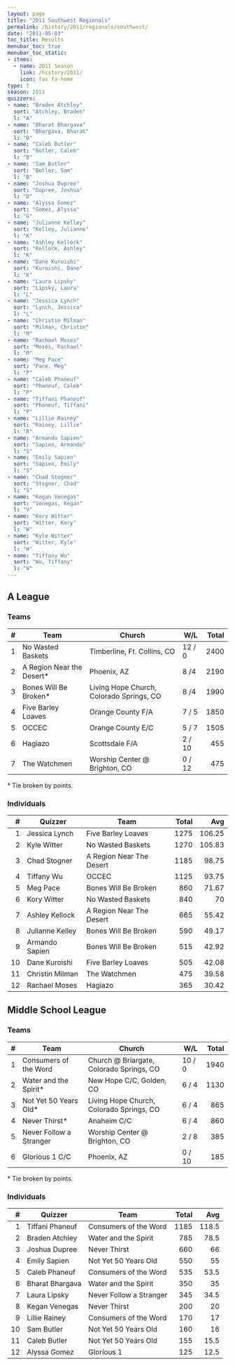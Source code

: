 ```yaml
---
layout: page
title: "2011 Southwest Regionals"
permalink: /history/2011/regionals/southwest/
date: "2011-05-03"
toc_title: Results
menubar_toc: true
menubar_toc_static:
- items:
  - name: 2011 Season
    link: /history/2011/
    icon: fas fa-home
type: t
season: 2011
quizzers:
- name: "Braden Atchley"
  sort: "Atchley, Braden"
  l: "A"
- name: "Bharat Bhargava"
  sort: "Bhargava, Bharat"
  l: "B"
- name: "Caleb Butler"
  sort: "Butler, Caleb"
  l: "B"
- name: "Sam Butler"
  sort: "Butler, Sam"
  l: "B"
- name: "Joshua Dupree"
  sort: "Dupree, Joshua"
  l: "D"
- name: "Alyssa Gomez"
  sort: "Gomez, Alyssa"
  l: "G"
- name: "Julianne Kelley"
  sort: "Kelley, Julianne"
  l: "K"
- name: "Ashley Kellock"
  sort: "Kellock, Ashley"
  l: "K"
- name: "Dane Kuroishi"
  sort: "Kuroishi, Dane"
  l: "K"
- name: "Laura Lipsky"
  sort: "Lipsky, Laura"
  l: "L"
- name: "Jessica Lynch"
  sort: "Lynch, Jessica"
  l: "L"
- name: "Christin Milman"
  sort: "Milman, Christin"
  l: "M"
- name: "Rachael Moses"
  sort: "Moses, Rachael"
  l: "M"
- name: "Meg Pace"
  sort: "Pace, Meg"
  l: "P"
- name: "Caleb Phaneuf"
  sort: "Phaneuf, Caleb"
  l: "P"
- name: "Tiffani Phaneuf"
  sort: "Phaneuf, Tiffani"
  l: "P"
- name: "Lillie Rainey"
  sort: "Rainey, Lillie"
  l: "R"
- name: "Armando Sapien"
  sort: "Sapien, Armando"
  l: "S"
- name: "Emily Sapien"
  sort: "Sapien, Emily"
  l: "S"
- name: "Chad Stogner"
  sort: "Stogner, Chad"
  l: "S"
- name: "Kegan Venegas"
  sort: "Venegas, Kegan"
  l: "V"
- name: "Kory Witter"
  sort: "Witter, Kory"
  l: "W"
- name: "Kyle Witter"
  sort: "Witter, Kyle"
  l: "W"
- name: "Tiffany Wu"
  sort: "Wu, Tiffany"
  l: "W"
---
```


## A League

### Teams

|    # | Team                      | Church                                   | W/L    | Total |
| ---: | ------------------------- | ---------------------------------------- | ------ | ----: |
|    1 | No Wasted Baskets         | Timberline, Ft. Collins, CO              | 12 / 0 |  2400 |
|    2 | A Region Near the Desert* | Phoenix, AZ                              | 8 /4   |  2190 |
|    3 | Bones Will Be Broken*     | Living Hope Church, Colorado Springs, CO | 8 /4   |  1990 |
|    4 | Five Barley Loaves        | Orange County F/A                        | 7 / 5  |  1850 |
|    5 | OCCEC                     | Orange County E/C                        | 5 / 7  |  1505 |
|    6 | Hagiazo                   | Scottsdale F/A                           | 2 / 10 |   455 |
|    7 | The Watchmen              | Worship Center @ Brighton, CO            | 0 / 12 |   475 |

\* Tie broken by points.

### Individuals

|    # | Quizzer         | Team                     | Total |    Avg |
| ---: | --------------- | ------------------------ | ----: | -----: |
|    1 | Jessica Lynch   | Five Barley Loaves       |  1275 | 106.25 |
|    2 | Kyle Witter     | No Wasted Baskets        |  1270 | 105.83 |
|    3 | Chad Stogner    | A Region Near The Desert |  1185 |  98.75 |
|    4 | Tiffany Wu      | OCCEC                    |  1125 |  93.75 |
|    5 | Meg Pace        | Bones Will Be Broken     |   860 |  71.67 |
|    6 | Kory Witter     | No Wasted Baskets        |   840 |     70 |
|    7 | Ashley Kellock  | A Region Near The Desert |   665 |  55.42 |
|    8 | Julianne Kelley | Bones Will Be Broken     |   590 |  49.17 |
|    9 | Armando Sapien  | Bones Will Be Broken     |   515 |  42.92 |
|   10 | Dane Kuroishi   | Five Barley Loaves       |   505 |  42.08 |
|   11 | Christin Milman | The Watchmen             |   475 |  39.58 |
|   12 | Rachael Moses   | Hagiazo                  |   365 |  30.42 |

## Middle School League

### Teams

|    # | Team                    | Church                                   | W/L    | Total |
| ---: | ----------------------- | ---------------------------------------- | ------ | ----: |
|    1 | Consumers of the Word   | Church @ Briargate, Colorado Springs, CO | 10 / 0 |  1940 |
|    2 | Water and the Spirit*   | New Hope C/C, Golden, CO                 | 6 / 4  |  1130 |
|    3 | Not Yet 50 Years Old*   | Living Hope Church, Colorado Springs, CO | 6 / 4  |   865 |
|    4 | Never Thirst*           | Anaheim C/C                              | 6 / 4  |   860 |
|    5 | Never Follow a Stranger | Worship Center @ Brighton, CO            | 2 / 8  |   385 |
|    6 | Glorious 1 C/C          | Phoenix, AZ                              | 0 / 10 |   185 |

\* Tie broken by points.

### Individuals

|    # | Quizzer         | Team                    | Total |   Avg |
| ---: | --------------- | ----------------------- | ----: | ----: |
|    1 | Tiffani Phaneuf | Consumers of the Word   |  1185 | 118.5 |
|    2 | Braden Atchley  | Water and the Spirit    |   785 |  78.5 |
|    3 | Joshua Dupree   | Never Thirst            |   660 |    66 |
|    4 | Emily Sapien    | Not Yet 50 Years Old    |   550 |    55 |
|    5 | Caleb Phaneuf   | Consumers of the Word   |   535 |  53.5 |
|    6 | Bharat Bhargava | Water and the Spirit    |   350 |    35 |
|    7 | Laura Lipsky    | Never Follow a Stranger |   345 |  34.5 |
|    8 | Kegan Venegas   | Never Thirst            |   200 |    20 |
|    9 | Lillie Rainey   | Consumers of the Word   |   170 |    17 |
|   10 | Sam Butler      | Not Yet 50 Years Old    |   160 |    16 |
|   11 | Caleb Butler    | Not Yet 50 Years Old    |   155 |  15.5 |
|   12 | Alyssa Gomez    | Glorious 1              |   125 |  12.5 |